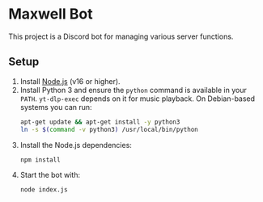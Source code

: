 # Maxwell Bot

This project is a Discord bot for managing various server functions.

## Setup

1. Install [Node.js](https://nodejs.org/) (v16 or higher).
2. Install Python 3 and ensure the `python` command is available in your `PATH`. `yt-dlp-exec` depends on it for music playback. On Debian-based systems you can run:
   ```bash
   apt-get update && apt-get install -y python3
   ln -s $(command -v python3) /usr/local/bin/python
   ```
3. Install the Node.js dependencies:
   ```bash
   npm install
   ```
4. Start the bot with:
   ```bash
   node index.js
   ```

